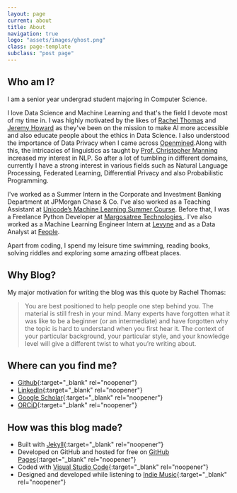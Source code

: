 ```yaml
---
layout: page
current: about
title: About
navigation: true
logo: "assets/images/ghost.png"
class: page-template
subclass: "post page"
---
```


## Who am I?

I am a senior year undergrad student majoring in Computer Science.

I love Data Science and Machine Learning and that's the field I devote most of my time in. I was highly motivated by the likes of [Rachel Thomas](https://www.fast.ai/about/#rachel) and [Jeremy Howard](https://www.fast.ai/about/#jeremy) as they've been on the mission to make AI more accessible and also educate people about the ethics in Data Science. I also understood the importance of Data Privacy when I came across [Openmined](https://www.openmined.org).Along with this, the intricacies of linguistics as taught by [Prof. Christopher Manning](https://nlp.stanford.edu/~manning/) increased my interest in NLP. So after a lot of tumbling in different domains, currently I have a strong interest in various fields such as Natural Language Processing, Federated Learning, Differential Privacy and also Probabilistic Programming.

I've worked as a Summer Intern in the Corporate and Investment Banking Department at JPMorgan Chase & Co. I've also worked as a Teaching Assistant at <a href="https://djunicode.github.io/umlsc-2021/">Unicode’s Machine Learning Summer Course</a>. Before that, I was a Freelance Python Developer at <a href="http://www.margosatree.com">Margosatree Technologies </a>. I've also worked as a Machine Learning Engineer Intern at <a href="https://levyne.com">Levyne</a> and as a Data Analyst at <a href="https://www.linkedin.com/company/feopleorg/">Feople</a>.

Apart from coding, I spend my leisure time swimming, reading books, solving riddles and exploring some amazing offbeat places.

## Why Blog?

My major motivation for writing the blog was this quote by Rachel Thomas:

> You are best positioned to help people one step behind you. The material is still fresh in your mind. Many experts have forgotten what it was like to be a beginner (or an intermediate) and have forgotten why the topic is hard to understand when you first hear it. The context of your particular background, your particular style, and your knowledge level will give a different twist to what you’re writing about.

## Where can you find me?

- [Github](https://github.com/deep1401){:target="\_blank" rel="noopener"}
- [LinkedIn](https://www.linkedin.com/in/deep1401){:target="\_blank" rel="noopener"}
- [Google Scholar](https://scholar.google.com/citations?user=GFYjqB8AAAAJ&hl=en&oi=ao){:target="\_blank" rel="noopener"}
- [ORCiD](https://orcid.org/0000-0001-7940-112X){:target="\_blank" rel="noopener"}

## How was this blog made?

- Built with [Jekyll](http://jekyllrb.com){:target="\_blank" rel="noopener"}
- Developed on GitHub and hosted for free on [GitHub Pages](https://pages.github.com){:target="\_blank" rel="noopener"}
- Coded with [Visual Studio Code](https://code.visualstudio.com/){:target="\_blank" rel="noopener"}
- Designed and developed while listening to [Indie Music](https://music.youtube.com/playlist?list=PL4OVgQTA1ZK_LnUcACfK_nBufpgKpsUf0){:target="\_blank" rel="noopener"}
